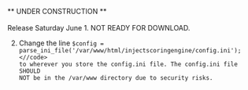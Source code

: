 ** UNDER CONSTRUCTION **
<br /><br />
Release Saturday June 1. NOT READY FOR DOWNLOAD.



2. Change the line <code>$config = parse_ini_file('/var/www/html/injectscoringengine/config.ini');<//code> to wherever you store the config.ini file. The config.ini file SHOULD NOT be in the /var/www directory due to security risks.<br />

